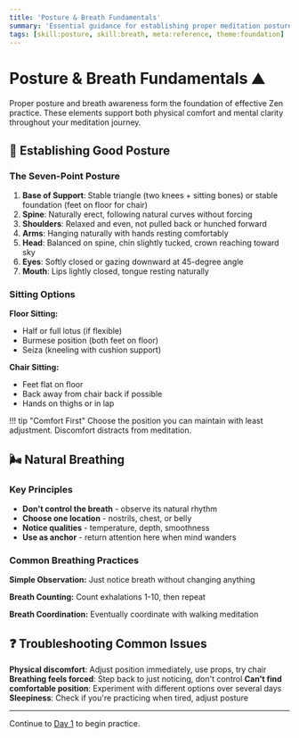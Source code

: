 ```yaml
---
title: 'Posture & Breath Fundamentals'
summary: 'Essential guidance for establishing proper meditation posture and natural breathing awareness.'
tags: [skill:posture, skill:breath, meta:reference, theme:foundation]
---
```


# Posture & Breath Fundamentals :mountain:

Proper posture and breath awareness form the foundation of effective Zen practice. These elements support both physical comfort and mental clarity throughout your meditation journey.

## :straight_ruler: Establishing Good Posture

### The Seven-Point Posture

1. **Base of Support**: Stable triangle (two knees + sitting bones) or stable foundation (feet on floor for chair)
2. **Spine**: Naturally erect, following natural curves without forcing
3. **Shoulders**: Relaxed and even, not pulled back or hunched forward
4. **Arms**: Hanging naturally with hands resting comfortably
5. **Head**: Balanced on spine, chin slightly tucked, crown reaching toward sky
6. **Eyes**: Softly closed or gazing downward at 45-degree angle
7. **Mouth**: Lips lightly closed, tongue resting naturally

### Sitting Options

**Floor Sitting:**

-   Half or full lotus (if flexible)
-   Burmese position (both feet on floor)
-   Seiza (kneeling with cushion support)

**Chair Sitting:**

-   Feet flat on floor
-   Back away from chair back if possible
-   Hands on thighs or in lap

!!! tip "Comfort First"
Choose the position you can maintain with least adjustment. Discomfort distracts from meditation.

## :wind_face: Natural Breathing

### Key Principles

-   **Don't control the breath** - observe its natural rhythm
-   **Choose one location** - nostrils, chest, or belly
-   **Notice qualities** - temperature, depth, smoothness
-   **Use as anchor** - return attention here when mind wanders

### Common Breathing Practices

**Simple Observation:**
Just notice breath without changing anything

**Breath Counting:**
Count exhalations 1-10, then repeat

**Breath Coordination:**
Eventually coordinate with walking meditation

## :question: Troubleshooting Common Issues

**Physical discomfort**: Adjust position immediately, use props, try chair
**Breathing feels forced**: Step back to just noticing, don't control
**Can't find comfortable position**: Experiment with different options over several days
**Sleepiness**: Check if you're practicing when tired, adjust posture

---

Continue to [Day 1](../days/day01.md) to begin practice.
